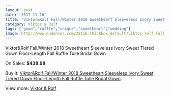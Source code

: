 ```yaml
---
layout: post
date: '2017-11-16'
title: "Viktor&Rolf Fall/Winter 2018 Sweetheart Sleeveless Ivory Sweet Tiered Gown Floor-Length Fall Ruffle Tulle Bridal Gown"
category: Viktor & Rolf
tags: ["gown","ruffle","unique","sweetheart","wedding"]
image: http://www.eudances.com/25116-thickbox_default/viktor-rolf-fall-winter-2018-sweetheart-sleeveless-ivory-sweet-tiered-gown-floor-length-fall-ruffle-tulle-bridal-gown.jpg
---
```

Viktor&Rolf Fall/Winter 2018 Sweetheart Sleeveless Ivory Sweet Tiered Gown Floor-Length Fall Ruffle Tulle Bridal Gown

On Sales: **$438.98**
<a href="https://www.eudances.com/en/viktor-rolf/8322-viktor-rolf-fall-winter-2018-sweetheart-sleeveless-ivory-sweet-tiered-gown-floor-length-fall-ruffle-tulle-bridal-gown.html"><amp-img layout="responsive" width="600" height="600" src="//www.eudances.com/25116-thickbox_default/viktor-rolf-fall-winter-2018-sweetheart-sleeveless-ivory-sweet-tiered-gown-floor-length-fall-ruffle-tulle-bridal-gown.jpg" alt="Viktor&Rolf Fall/Winter 2018 Sweetheart Sleeveless Ivory Sweet Tiered Gown Floor-Length Fall Ruffle Tulle Bridal Gown 0" /></a>
<a href="https://www.eudances.com/en/viktor-rolf/8322-viktor-rolf-fall-winter-2018-sweetheart-sleeveless-ivory-sweet-tiered-gown-floor-length-fall-ruffle-tulle-bridal-gown.html"><amp-img layout="responsive" width="600" height="600" src="//www.eudances.com/25118-thickbox_default/viktor-rolf-fall-winter-2018-sweetheart-sleeveless-ivory-sweet-tiered-gown-floor-length-fall-ruffle-tulle-bridal-gown.jpg" alt="Viktor&Rolf Fall/Winter 2018 Sweetheart Sleeveless Ivory Sweet Tiered Gown Floor-Length Fall Ruffle Tulle Bridal Gown 1" /></a>
<a href="https://www.eudances.com/en/viktor-rolf/8322-viktor-rolf-fall-winter-2018-sweetheart-sleeveless-ivory-sweet-tiered-gown-floor-length-fall-ruffle-tulle-bridal-gown.html"><amp-img layout="responsive" width="600" height="600" src="//www.eudances.com/25117-thickbox_default/viktor-rolf-fall-winter-2018-sweetheart-sleeveless-ivory-sweet-tiered-gown-floor-length-fall-ruffle-tulle-bridal-gown.jpg" alt="Viktor&Rolf Fall/Winter 2018 Sweetheart Sleeveless Ivory Sweet Tiered Gown Floor-Length Fall Ruffle Tulle Bridal Gown 2" /></a>

Buy it: [Viktor&Rolf Fall/Winter 2018 Sweetheart Sleeveless Ivory Sweet Tiered Gown Floor-Length Fall Ruffle Tulle Bridal Gown](https://www.eudances.com/en/viktor-rolf/8322-viktor-rolf-fall-winter-2018-sweetheart-sleeveless-ivory-sweet-tiered-gown-floor-length-fall-ruffle-tulle-bridal-gown.html "Viktor&Rolf Fall/Winter 2018 Sweetheart Sleeveless Ivory Sweet Tiered Gown Floor-Length Fall Ruffle Tulle Bridal Gown")

View more: [Viktor & Rolf](https://www.eudances.com/en/127-viktor-rolf "Viktor & Rolf")